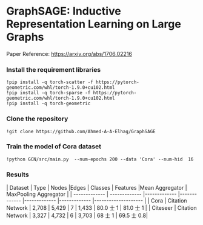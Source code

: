 # GraphSAGE: Inductive Representation Learning on Large Graphs

Paper Reference: https://arxiv.org/abs/1706.02216

### Install the requirement libraries

```git
!pip install -q torch-scatter -f https://pytorch-geometric.com/whl/torch-1.9.0+cu102.html
!pip install -q torch-sparse -f https://pytorch-geometric.com/whl/torch-1.9.0+cu102.html
!pip install -q torch-geometric
```

### Clone the repository

```git
!git clone https://github.com/Ahmed-A-A-Elhag/GraphSAGE
```

### Train the model of Cora dataset

```git
!python GCN/src/main.py  --num-epochs 200 --data 'Cora' --num-hid  16  
```

### Results


|    Dataset      |          Type  | Nodes          |Edges         | Classes     | Features   |Mean Aggregator    |      MaxPooling Aggregator   |
| -------------   | -------------    |------------- |------------- |------------- |------------- |-------------------- |
| Cora            |  Citation Network |     2,708   |   5,429      |     7        |    1,433     |       80.0 士 1     |    81.0 士 1 |
| Citeseer        |  Citation Network |     3,327   |   4,732      |     6        |    3,703     |       68 士  1   |    69.5 士  0.8| 
